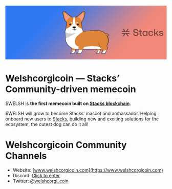<img src="/logos/twitter_background_image.png"></img>

# Welshcorgicoin — Stacks’ Community-driven memecoin

$WELSH is **the first memecoin built on [Stacks blockchain](https://github.com/blockstack/stacks-blockchain)**. 

$WELSH will grow to become Stacks’ mascot and ambassador. Helping onboard new users to [Stacks](https://www.stacks.co/), building new and exciting solutions for the ecosystem, the cutest dog can do it all!

Welshcorgicoin Community Channels
================================
* Website: [www.welshcorgicoin.com](https://www.welshcorgicoin.com)
* Discord: [Click to enter](http://discord.gg/VTdRpW7ckk)
* Twitter: [@welshcorgi_coin](https://twitter.com/welshcorgi_coin)
